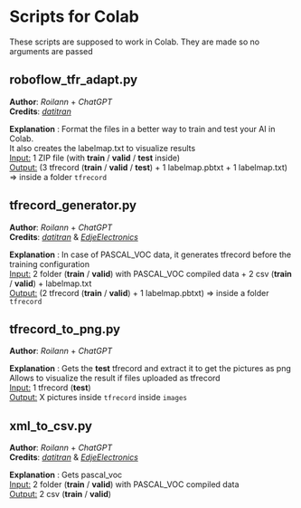 # Scripts for Colab
These scripts are supposed to work in Colab.
They are made so no arguments are passed

## roboflow_tfr_adapt.py
**Author**: *Roilann* + *ChatGPT*\
**Credits**: *[datitran](https://github.com/datitran/raccoon_dataset/blob/master/generate_tfrecord.py)*

**Explanation** : Format the files in a better way to train and test your AI in Colab.\
It also creates the labelmap.txt to visualize results\
<u>Input:</u> 1 ZIP file (with **train** / **valid** / **test** inside)\
<u>Output:</u> (3 tfrecord (**train** / **valid** / **test**) + 1 labelmap.pbtxt + 1 labelmap.txt) => inside a folder `tfrecord`

## tfrecord_generator.py
**Author**: *Roilann* + *ChatGPT*\
**Credits**: *[datitran](https://github.com/datitran/raccoon_dataset/blob/master/generate_tfrecord.py)* &
*[EdjeElectronics](https://github.com/EdjeElectronics/TensorFlow-Lite-Object-Detection-on-Android-and-Raspberry-Pi/blob/master/util_scripts/create_tfrecord.py)*

**Explanation** : In case of PASCAL_VOC data, it generates tfrecord before the training configuration\
<u>Input:</u> 2 folder (**train** / **valid**) with PASCAL_VOC compiled data + 2 csv (**train** / **valid**) + labelmap.txt\
<u>Output:</u> (2 tfrecord (**train** / **valid**) + 1 labelmap.pbtxt) => inside a folder `tfrecord`

## tfrecord_to_png.py
**Author**: *Roilann* + *ChatGPT*

**Explanation** : Gets the **test** tfrecord and extract it to get the pictures as png\
Allows to visualize the result if files uploaded as tfrecord\
<u>Input:</u> 1 tfrecord (**test**)\
<u>Output:</u> X pictures inside `tfrecord` inside `images`

## xml_to_csv.py
**Author**: *Roilann* + *ChatGPT*\
**Credits**: *[datitran](https://github.com/datitran/raccoon_dataset/blob/master/generate_tfrecord.py)* &
*[EdjeElectronics](https://github.com/EdjeElectronics/TensorFlow-Lite-Object-Detection-on-Android-and-Raspberry-Pi/blob/master/util_scripts/create_tfrecord.py)*

**Explanation** : Gets pascal_voc \
<u>Input:</u> 2 folder (**train** / **valid**) with PASCAL_VOC compiled data\
<u>Output:</u> 2 csv (**train** / **valid**)